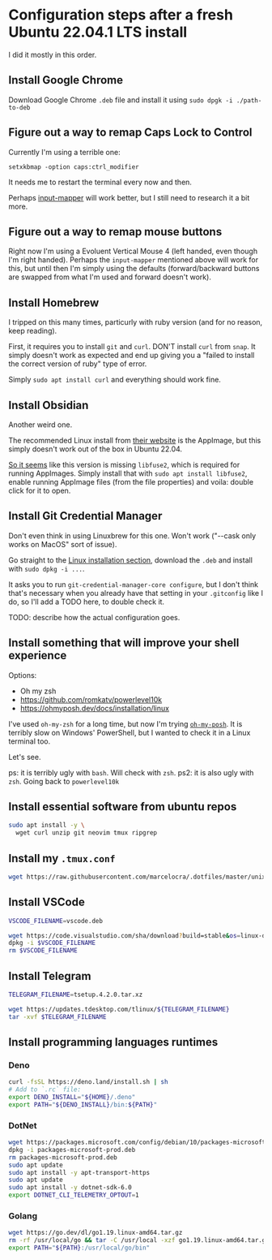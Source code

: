 # Configuration steps after a fresh Ubuntu 22.04.1 LTS install

I did it mostly in this order.

## Install Google Chrome

Download Google Chrome `.deb` file and install it using
`sudo dpgk -i ./path-to-deb`

## Figure out a way to remap Caps Lock to Control

Currently I'm using a terrible one:

```shell
setxkbmap -option caps:ctrl_modifier
```

It needs me to restart the terminal every now and then.

Perhaps [input-mapper](https://github.com/sezanzeb/input-remapper/) will work
better, but I still need to research it a bit more.

## Figure out a way to remap mouse buttons

Right now I'm using a Evoluent Vertical Mouse 4 (left handed, even though I'm
right handed). Perhaps the `input-mapper` mentioned above will work for this,
but until then I'm simply using the defaults (forward/backward buttons are
swapped from what I'm used and forward doesn't work).

## Install Homebrew

I tripped on this many times, particurly with ruby version (and for no reason,
keep reading).

First, it requires you to install `git` and `curl`. DON'T install `curl` from
`snap`. It simply doesn't work as expected and end up giving you a "failed to
install the correct version of ruby" type of error.

Simply `sudo apt install curl` and everything should work fine.

## Install Obsidian

Another weird one.

The recommended Linux install from [their website](https://obsidian.md) is the
AppImage, but this simply doesn't work out of the box in Ubuntu 22.04.

[So it seems](https://github.com/sezanzeb/input-remapper/) like this version is
missing `libfuse2`, which is required for running AppImages. Simply install that
with `sudo apt install libfuse2`, enable running AppImage files (from the file
properties) and voila: double click for it to open.

## Install Git Credential Manager

Don't even think in using Linuxbrew for this one. Won't work ("--cask only works
on MacOS" sort of issue).

Go straight to the
[Linux installation section](https://github.com/GitCredentialManager/git-credential-manager#linux),
download the `.deb` and install with `sudo dpkg -i ...`.

It asks you to run `git-credential-manager-core configure`, but I don't think
that's necessary when you already have that setting in your `.gitconfig` like I
do, so I'll add a TODO here, to double check it.

TODO: describe how the actual configuration goes.

## Install something that will improve your shell experience

Options:

- Oh my zsh
- https://github.com/romkatv/powerlevel10k
- https://ohmyposh.dev/docs/installation/linux

I've used `oh-my-zsh` for a long time, but now I'm trying
[`oh-my-posh`](https://ohmyposh.dev/docs/installation/linux). It is terribly
slow on Windows' PowerShell, but I wanted to check it in a Linux terminal too.

Let's see.

ps: it is terribly ugly with `bash`. Will check with `zsh`. ps2: it is also ugly
with `zsh`. Going back to `powerlevel10k`

## Install essential software from ubuntu repos

```sh
sudo apt install -y \
  wget curl unzip git neovim tmux ripgrep
```

## Install my `.tmux.conf`

```sh
wget https://raw.githubusercontent.com/marcelocra/.dotfiles/master/unix/.tmux.conf -P ~
```

## Install VSCode

```sh
VSCODE_FILENAME=vscode.deb

wget https://code.visualstudio.com/sha/download?build=stable&os=linux-deb-x64 -O $VSCODE_FILENAME
dpkg -i $VSCODE_FILENAME
rm $VSCODE_FILENAME
```

## Install Telegram

```sh
TELEGRAM_FILENAME=tsetup.4.2.0.tar.xz

wget https://updates.tdesktop.com/tlinux/${TELEGRAM_FILENAME}
tar -xvf $TELEGRAM_FILENAME
```

## Install programming languages runtimes

### Deno

```sh
curl -fsSL https://deno.land/install.sh | sh
# Add to `.rc` file:
export DENO_INSTALL="${HOME}/.deno"
export PATH="${DENO_INSTALL}/bin:${PATH}"
```

### DotNet

```sh
wget https://packages.microsoft.com/config/debian/10/packages-microsoft-prod.deb -O packages-microsoft-prod.deb
dpkg -i packages-microsoft-prod.deb
rm packages-microsoft-prod.deb
sudo apt update
sudo apt install -y apt-transport-https
sudo apt update
sudo apt install -y dotnet-sdk-6.0
export DOTNET_CLI_TELEMETRY_OPTOUT=1
```

### Golang

```sh
wget https://go.dev/dl/go1.19.linux-amd64.tar.gz
rm -rf /usr/local/go && tar -C /usr/local -xzf go1.19.linux-amd64.tar.gz
export PATH="${PATH}:/usr/local/go/bin"
```
